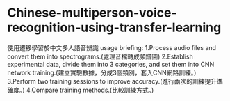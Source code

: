 # Chinese-multiperson-voice-recognition-using-transfer-learning
使用遷移學習於中文多人語音辨識
usage briefing:
1.Process audio files and convert them into spectrograms.(處理音檔轉成頻譜圖)
2.Establish experimental data, divide them into 3 categories, and set them into CNN network training.(建立實驗數據，分成3個類別，套入CNN網路訓練。)
3.Perform two training sessions to improve accuracy.(進行兩次的訓練提升準確度。)
4.Compare training methods.(比較訓練方式。)
